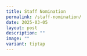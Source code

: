 ```yaml
---
title: Staff Nomination
permalink: /staff-nomination/
date: 2025-03-05
layout: post
description: ""
image: ""
variant: tiptap
---
```

